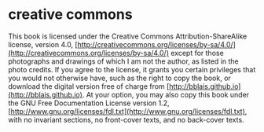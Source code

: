 # creative commons

This book is licensed under the Creative Commons Attribution-ShareAlike license, version 4.0, [http://creativecommons.org/licenses/by-sa/4.0/](http://creativecommons.org/licenses/by-sa/4.0/) except for those photographs and drawings of which I am not the author, as listed in the photo credits. If you agree to the license, it grants you certain privileges that you would not otherwise have, such as the right to copy the book, or download the digital version free of charge from [http://bblais.github.io](http://bblais.github.io). At your option, you may also copy this book under the GNU Free Documentation License version 1.2, [http://www.gnu.org/licenses/fdl.txt](http://www.gnu.org/licenses/fdl.txt), with no invariant sections, no front-cover texts, and no back-cover texts.
